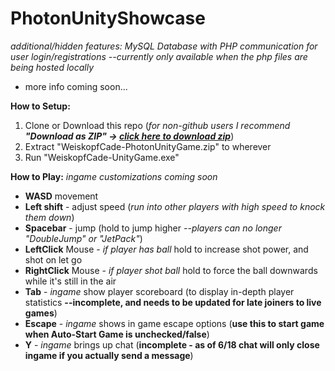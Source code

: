 # PhotonUnityShowcase
*additional/hidden features: MySQL Database with PHP communication for user login/registrations --currently only available when the php files are being hosted locally*

* more info coming soon...

**How to Setup:**
1. Clone or Download this repo (*for non-github users I recommend **"Download as ZIP" -> [click here to download zip](https://github.com/cadevcu/PhotonUnityShowcase/archive/master.zip)***)
2. Extract "WeiskopfCade-PhotonUnityGame.zip" to wherever
3. Run "WeiskopfCade-UnityGame.exe"

**How to Play:**
*ingame customizations coming soon*
* **WASD** movement
* **Left shift** - adjust speed (*run into other players with high speed to knock them down*)
* **Spacebar** - jump (hold to jump higher *--players can no longer "DoubleJump" or "JetPack"*)
* **LeftClick** Mouse - *if player has ball* hold to increase shot power, and shot on let go
* **RightClick** Mouse - *if player shot ball* hold to force the ball downwards while it's still in the air
* **Tab** - *ingame* show player scoreboard (to display in-depth player statistics **--incomplete, and needs to be updated for late joiners to live games**)
* **Escape** - *ingame* shows in game escape options (**use this to start game when Auto-Start Game is unchecked/false**)
* **Y** - *ingame* brings up chat (**incomplete - as of 6/18 chat will only close ingame if you actually send a message**)
